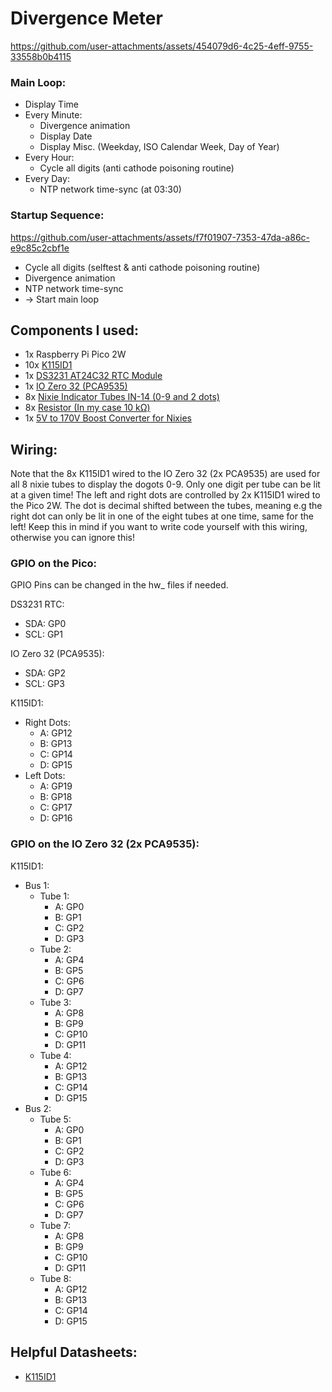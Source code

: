 # Divergence Meter

https://github.com/user-attachments/assets/454079d6-4c25-4eff-9755-33558b0b4115

### Main Loop:

- Display Time
- Every Minute:
  - Divergence animation
  - Display Date
  - Display Misc. (Weekday, ISO Calendar Week, Day of Year)
- Every Hour:
  - Cycle all digits (anti cathode poisoning routine)
- Every Day:
  - NTP network time-sync (at 03:30)

### Startup Sequence:

https://github.com/user-attachments/assets/f7f01907-7353-47da-a86c-e9c85c2cbf1e

- Cycle all digits (selftest & anti cathode poisoning routine)
- Divergence animation
- NTP network time-sync
- -> Start main loop

## Components I used:
- 1x Raspberry Pi Pico 2W
- 10x [K115ID1](https://www.aliexpress.com/item/1005002014120520.html)
- 1x [DS3231 AT24C32 RTC Module](https://www.aliexpress.com/item/32533518502.html)
- 1x [IO Zero 32 (PCA9535)](https://www.abelectronics.co.uk/p/86/io-zero-32)
- 8x [Nixie Indicator Tubes IN-14 (0-9 and 2 dots)](https://soviet-tubes.com/product/in-14-nixie-tube/)
- 8x [Resistor (In my case 10 kΩ)](https://www.aliexpress.com/item/32847096736.html)
- 1x [5V to 170V Boost Converter for Nixies](https://www.aliexpress.com/item/1005005899219043.html)

## Wiring:

Note that the 8x K115ID1 wired to the IO Zero 32 (2x PCA9535) are used for all 8 nixie tubes to display the dogots 0-9. Only one digit per tube can be lit at a given time! 
The left and right dots are controlled by 2x K115ID1 wired to the Pico 2W. The dot is decimal shifted between the tubes, meaning e.g the right dot can only be lit in one of the eight tubes at one time, same for the left! Keep this in mind if you want to write code yourself with this wiring, otherwise you can ignore this!

### GPIO on the Pico:

GPIO Pins can be changed in the hw_ files if needed.

DS3231 RTC:
- SDA: GP0
- SCL: GP1

IO Zero 32 (PCA9535):
- SDA: GP2
- SCL: GP3

K115ID1:
- Right Dots:
  - A: GP12
  - B: GP13
  - C: GP14
  - D: GP15
- Left Dots:
  - A: GP19
  - B: GP18
  - C: GP17
  - D: GP16
 
### GPIO on the IO Zero 32 (2x PCA9535):

K115ID1:
- Bus 1:
  - Tube 1:
    - A: GP0
    - B: GP1
    - C: GP2
    - D: GP3
  - Tube 2:
    - A: GP4
    - B: GP5
    - C: GP6
    - D: GP7
  - Tube 3:
    - A: GP8
    - B: GP9
    - C: GP10
    - D: GP11
  - Tube 4:
    - A: GP12
    - B: GP13
    - C: GP14
    - D: GP15
- Bus 2:
  - Tube 5:
    - A: GP0
    - B: GP1
    - C: GP2
    - D: GP3
  - Tube 6:
    - A: GP4
    - B: GP5
    - C: GP6
    - D: GP7
  - Tube 7:
    - A: GP8
    - B: GP9
    - C: GP10
    - D: GP11
  - Tube 8:
    - A: GP12
    - B: GP13
    - C: GP14
    - D: GP15

 
## Helpful Datasheets:
- [K115ID1](https://tubehobby.com/datasheets/k155id1.pdf)
